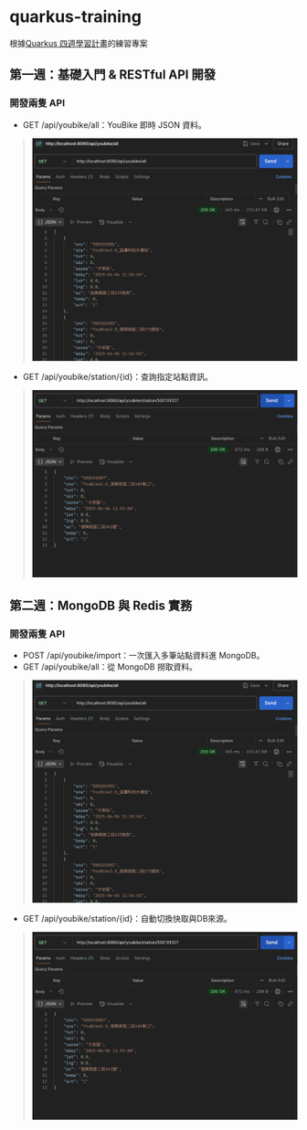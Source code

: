 # quarkus-training

根據[Quarkus 四週學習計畫](https://webglsoft.atlassian.net/wiki/spaces/TC/pages/368607247/Quarkus)的練習專案

## 第一週：基礎入門 & RESTful API 開發

### 開發兩隻 API
* GET /api/youbike/all：YouBike 即時 JSON 資料。
> ![week1-all.png](image/week1-all.png)
* GET /api/youbike/station/{id}：查詢指定站點資訊。
> ![week1-select.png](image/week1-select.png)

## 第二週：MongoDB 與 Redis 實務

### 開發兩隻 API
* POST /api/youbike/import：一次匯入多筆站點資料進 MongoDB。
* GET /api/youbike/all：從 MongoDB 撈取資料。
> ![java-all.png](image/week1-all.png)
* GET /api/youbike/station/{id}：自動切換快取與DB來源。
> ![java-select.png](image/week1-select.png)